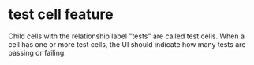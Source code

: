 # test cell feature

Child cells with the relationship label "tests" are called test cells. When a cell has one or more test cells, the UI should indicate how many tests are passing or failing.
